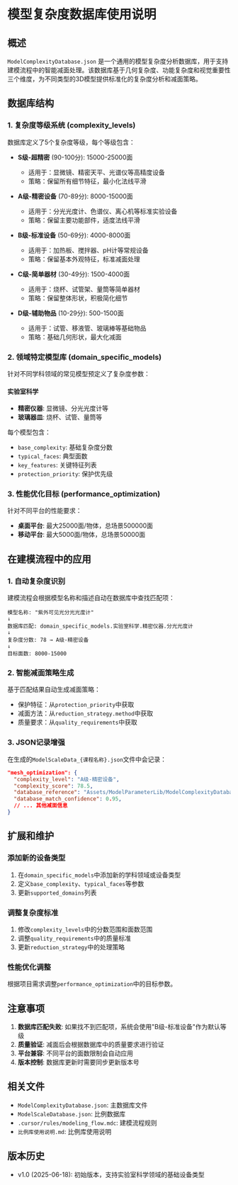 # 模型复杂度数据库使用说明

## 概述

`ModelComplexityDatabase.json` 是一个通用的模型复杂度分析数据库，用于支持建模流程中的智能减面处理。该数据库基于几何复杂度、功能复杂度和视觉重要性三个维度，为不同类型的3D模型提供标准化的复杂度分析和减面策略。

## 数据库结构

### 1. 复杂度等级系统 (complexity_levels)

数据库定义了5个复杂度等级，每个等级包含：

- **S级-超精密** (90-100分): 15000-25000面
  - 适用于：显微镜、精密天平、光谱仪等高精度设备
  - 策略：保留所有细节特征，最小化法线平滑

- **A级-精密设备** (70-89分): 8000-15000面
  - 适用于：分光光度计、色谱仪、离心机等标准实验设备
  - 策略：保留主要功能部件，适度法线平滑

- **B级-标准设备** (50-69分): 4000-8000面
  - 适用于：加热板、搅拌器、pH计等常规设备
  - 策略：保留基本外观特征，标准减面处理

- **C级-简单器材** (30-49分): 1500-4000面
  - 适用于：烧杯、试管架、量筒等简单器材
  - 策略：保留整体形状，积极简化细节

- **D级-辅助物品** (10-29分): 500-1500面
  - 适用于：试管、移液管、玻璃棒等基础物品
  - 策略：基础几何形状，最大化减面

### 2. 领域特定模型库 (domain_specific_models)

针对不同学科领域的常见模型预定义了复杂度参数：

#### 实验室科学
- **精密仪器**: 显微镜、分光光度计等
- **玻璃器皿**: 烧杯、试管、量筒等

每个模型包含：
- `base_complexity`: 基础复杂度分数
- `typical_faces`: 典型面数
- `key_features`: 关键特征列表
- `protection_priority`: 保护优先级

### 3. 性能优化目标 (performance_optimization)

针对不同平台的性能要求：
- **桌面平台**: 最大25000面/物体，总场景500000面
- **移动平台**: 最大5000面/物体，总场景50000面

## 在建模流程中的应用

### 1. 自动复杂度识别

建模流程会根据模型名称和描述自动在数据库中查找匹配项：

```
模型名称: "紫外可见光分光光度计"
↓
数据库匹配: domain_specific_models.实验室科学.精密仪器.分光光度计
↓
复杂度分数: 78 → A级-精密设备
↓
目标面数: 8000-15000
```

### 2. 智能减面策略生成

基于匹配结果自动生成减面策略：

- 保护特征：从`protection_priority`中获取
- 减面方法：从`reduction_strategy.method`中获取
- 质量要求：从`quality_requirements`中获取

### 3. JSON记录增强

在生成的`ModelScaleData_{课程名称}.json`文件中会记录：

```json
"mesh_optimization": {
  "complexity_level": "A级-精密设备",
  "complexity_score": 78.5,
  "database_reference": "Assets/ModelParameterLib/ModelComplexityDatabase.json",
  "database_match_confidence": 0.95,
  // ... 其他减面信息
}
```

## 扩展和维护

### 添加新的设备类型

1. 在`domain_specific_models`中添加新的学科领域或设备类型
2. 定义`base_complexity`、`typical_faces`等参数
3. 更新`supported_domains`列表

### 调整复杂度标准

1. 修改`complexity_levels`中的分数范围和面数范围
2. 调整`quality_requirements`中的质量标准
3. 更新`reduction_strategy`中的处理策略

### 性能优化调整

根据项目需求调整`performance_optimization`中的目标参数。

## 注意事项

1. **数据库匹配失败**: 如果找不到匹配项，系统会使用"B级-标准设备"作为默认等级
2. **质量验证**: 减面后会根据数据库中的质量要求进行验证
3. **平台兼容**: 不同平台的面数限制会自动应用
4. **版本控制**: 数据库更新时需要同步更新版本号

## 相关文件

- `ModelComplexityDatabase.json`: 主数据库文件
- `ModelScaleDatabase.json`: 比例数据库
- `.cursor/rules/modeling_flow.mdc`: 建模流程规则
- `比例库使用说明.md`: 比例库使用说明

## 版本历史

- v1.0 (2025-06-18): 初始版本，支持实验室科学领域的基础设备类型 